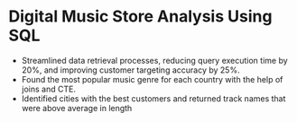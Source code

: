 # Digital Music Store Analysis Using SQL
-	Streamlined data retrieval processes, reducing query execution time by 20%, and improving customer targeting accuracy by 25%.
-	Found the most popular music genre for each country with the help of joins and CTE.
-	Identified cities with the best customers and returned track names that were above average in length
